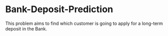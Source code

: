 # Bank-Deposit-Prediction
This problem aims to find which customer is going to apply for a long-term deposit in the Bank. 

